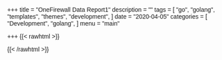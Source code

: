 +++
title = "OneFirewall Data Report1"
description = ""
tags = [
    "go",
    "golang",
    "templates",
    "themes",
    "development",
]
date = "2020-04-05"
categories = [
    "Development",
    "golang",
]
menu = "main"

+++
{{< rawhtml >}}
<!DOCTYPE HTML>
<html>

<head>
  <meta content="text/html;charset=utf-8" http-equiv="Content-Type">
  <meta content="utf-8" http-equiv="encoding">
  <title>OneFirewall Latest Reports</title>

  <style type="text/css">
    body, html {
      font-family: sans-serif;
    }
  </style>

  <script src="https://visjs.github.io/vis-timeline/standalone/umd/vis-timeline-graph2d.min.js"></script>
  <script src="https://code.jquery.com/jquery-3.3.1.min.js" integrity="sha256-FgpCb/KJQlLNfOu91ta32o/NMZxltwRo8QtmkMRdAu8=" crossorigin="anonymous"></script>
  <link href="https://visjs.github.io/vis-timeline/styles/vis-timeline-graph2d.min.css" rel="stylesheet" type="text/css" />
</head>
<body onload="onload()">

<div id="visualization"></div>

<script type="text/javascript">
    function onload(){
        console.log(1)
        msg = {"options":{"start":"2020-04-03T00:47:17","end":"2020-04-05T21:47:17"},"items":[{"x":"2020-04-03T00:47:17","y":0,"label":{"content":0}},{"x":"2020-04-03T03:47:17","y":0,"label":{"content":0}},{"x":"2020-04-03T06:47:17","y":0,"label":{"content":0}},{"x":"2020-04-03T09:47:17","y":0,"label":{"content":0}},{"x":"2020-04-03T12:47:17","y":0,"label":{"content":0}},{"x":"2020-04-03T15:47:17","y":0,"label":{"content":0}},{"x":"2020-04-03T18:47:17","y":0,"label":{"content":0}},{"x":"2020-04-03T21:47:17","y":0,"label":{"content":0}},{"x":"2020-04-04T00:47:17","y":0,"label":{"content":0}},{"x":"2020-04-04T03:47:17","y":0,"label":{"content":0}},{"x":"2020-04-04T06:47:17","y":0,"label":{"content":0}},{"x":"2020-04-04T09:47:17","y":0,"label":{"content":0}},{"x":"2020-04-04T12:47:17","y":2,"label":{"content":2}},{"x":"2020-04-04T15:47:17","y":11,"label":{"content":11}},{"x":"2020-04-04T18:47:17","y":8,"label":{"content":8}},{"x":"2020-04-04T21:47:17","y":19020,"label":{"content":19020}},{"x":"2020-04-05T00:47:17","y":158964,"label":{"content":158964}},{"x":"2020-04-05T03:47:17","y":3,"label":{"content":3}},{"x":"2020-04-05T06:47:17","y":76,"label":{"content":76}},{"x":"2020-04-05T09:47:17","y":3,"label":{"content":3}},{"x":"2020-04-05T12:47:17","y":2,"label":{"content":2}},{"x":"2020-04-05T15:47:17","y":8,"label":{"content":8}},{"x":"2020-04-05T18:47:17","y":5,"label":{"content":5}},{"x":"2020-04-05T21:47:17","y":113936,"label":{"content":113936}}]}
        load_chart(msg)
         
    }

    function load_chart(msg){
        var container = document.getElementById('visualization');
        var dataset = new vis.DataSet(msg.items);
        var graph2d = new vis.Graph2d(container, dataset, msg.options);
    }

</script>
</body>
</html>

{{< /rawhtml >}}
